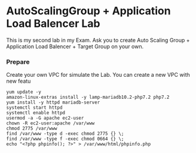 # AutoScalingGroup + Application Load Balencer Lab
This is my second lab in my Exam. Ask you to create Auto Scaling Group + Application Load Balencer + Target Group on your own.

### Prepare
Create your own VPC for simulate the Lab. You can create a new VPC with new featu


```
yum update -y
amazon-linux-extras install -y lamp-mariadb10.2-php7.2 php7.2
yum install -y httpd mariadb-server
systemctl start httpd
systemctl enable httpd
usermod -a -G apache ec2-user
chown -R ec2-user:apache /var/www
chmod 2775 /var/www
find /var/www -type d -exec chmod 2775 {} \;
find /var/www -type f -exec chmod 0664 {} \;
echo "<?php phpinfo(); ?>" > /var/www/html/phpinfo.php
```